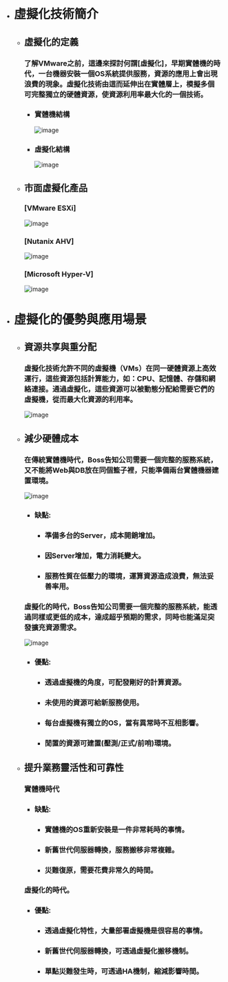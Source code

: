 - # 虛擬化技術簡介
  - ## 虛擬化的定義
    ### 了解VMware之前，這邊來探討何謂[虛擬化]，早期實體機的時代，一台機器安裝一個OS系統提供服務，資源的應用上會出現浪費的現象。虛擬化技術由這而延伸出在實體層上，模擬多個可完整獨立的硬體資源，使資源利用率最大化的一個技術。
    - ### 實體機結構
       ![image](https://github.com/Jerrychanglab/VMware-train/assets/39659664/0d8d2ee4-1572-43c8-9a93-38780cb8df5b)
    - ### 虛擬化結構
       ![image](https://github.com/Jerrychanglab/VMware-train/assets/39659664/47aee8af-ee9a-41d8-8723-4cd38e040e80)
  - ## 市面虛擬化產品
    ###  [VMware ESXi]
    ![image](https://github.com/Jerrychanglab/VMware-train/assets/39659664/da29e106-d04b-41a3-a7a1-e79a32c49b0a)

    ###  [Nutanix AHV]
    ![image](https://github.com/Jerrychanglab/VMware-train/assets/39659664/2a19d855-c6f5-47ce-ba03-ce790d408161)

    ###  [Microsoft Hyper-V]
    ![image](https://github.com/Jerrychanglab/VMware-train/assets/39659664/6e14123b-a9ba-4ee7-91e5-0fa40ed42d87)

- # 虛擬化的優勢與應用場景
  - ## 資源共享與重分配
    ### 虛擬化技術允許不同的虛擬機（VMs）在同一硬體資源上高效運行，這些資源包括計算能力，如：CPU、記憶體、存儲和網絡連接。通過虛擬化，這些資源可以被動態分配給需要它們的虛擬機，從而最大化資源的利用率。
    ![image](https://github.com/Jerrychanglab/VMware-train/assets/39659664/89a104fb-a0a9-40a3-8f3f-da5bc8b68713)

  - ## 減少硬體成本
    ### 在傳統實體機時代，Boss告知公司需要一個完整的服務系統，又不能將Web與DB放在同個籃子裡，只能準備兩台實體機器建置環境。
    ![image](https://github.com/Jerrychanglab/VMware-train/assets/39659664/f494659d-7043-4dbc-865d-313c1ef8067f)
    - ### 缺點:
      - ### 準備多台的Server，成本開銷增加。
      - ### 因Server增加，電力消耗變大。
      - ### 服務性質在低壓力的環境，運算資源造成浪費，無法妥善率用。
    ### 虛擬化的時代，Boss告知公司需要一個完整的服務系統，能透過同樣或更低的成本，達成超乎預期的需求，同時也能滿足突發擴充資源需求。
    ![image](https://github.com/Jerrychanglab/VMware-train/assets/39659664/bd4d9432-59b4-4061-94be-26ae7756123d)
    - ### 優點:
      - ### 透過虛擬機的角度，可配發剛好的計算資源。
      - ### 未使用的資源可給新服務使用。
      - ### 每台虛擬機有獨立的OS，當有異常時不互相影響。
      - ### 閒置的資源可建置(壓測/正式/前哨)環境。
  - ## 提升業務靈活性和可靠性
    ### 實體機時代
    - ### 缺點:
      - ### 實體機的OS重新安裝是一件非常耗時的事情。
      - ### 新舊世代伺服器轉換，服務搬移非常複雜。
      - ### 災難復原，需要花費非常久的時間。
    ### 虛擬化的時代。
    - ### 優點:
      - ### 透過虛擬化特性，大量部署虛擬機是很容易的事情。
      - ### 新舊世代伺服器轉換，可透過虛擬化搬移機制。
      - ### 單點災難發生時，可透過HA機制，縮減影響時間。
